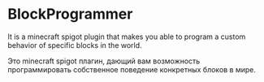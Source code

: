 # BlockProgrammer

It is a minecraft spigot plugin that makes you able to program a custom behavior of specific blocks in the world.

Это minecraft spigot плагин, дающий вам возможность программировать собственное поведение конкретных блоков в мире.
